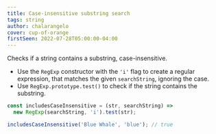 ```yaml
---
title: Case-insensitive substring search
tags: string
author: chalarangelo
cover: cup-of-orange
firstSeen: 2022-07-28T05:00:00-04:00
---
```


Checks if a string contains a substring, case-insensitive.

- Use the `RegExp` constructor with the `'i'` flag to create a regular expression, that matches the given `searchString`, ignoring the case.
- Use `RegExp.prototype.test()` to check if the string contains the substring.

```js
const includesCaseInsensitive = (str, searchString) =>
  new RegExp(searchString, 'i').test(str);
```

```js
includesCaseInsensitive('Blue Whale', 'blue'); // true
```
